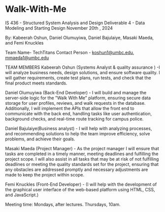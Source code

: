 # Walk-With-Me
IS 436 -  Structured System Analysis and Design
Deliverable 4 - Data Modeling and Starting Design
November 20th , 2024

  By: Kabeerah Oshun, Daniel Olumuyiwa, Daniel Bajulaiye, Masaki Maeda, and Femi Knuckles


Team Name- TechTitans
Contact Person - koshun1@umbc.edu, mmaeda1@umbc.edu 

TEAM MEMBERS
Kabeerah Oshun (Systems Analyst & quality assurance ) -I will analyze business needs, design solutions, and ensure software quality. I  will gather requirements, create test plans, run tests, and check that the final product meets standards. 

Daniel Olumuyiwa (Back-End Developer) - I will build and manage the server-side logic for the "Walk With Me" platform, ensuring secure data storage for user profiles, reviews, and walk requests in the database. Additionally, I will implement the APIs that allow the front end to communicate with the back end, handling tasks like user authentication, background checks, and real-time route tracking for campus police.

Daniel Bajulaiye(Business analyst) - I will help with analyzing  processes, and recommending solutions to help the team improve efficiency, solve problems, and achieve their goals.

Masaki Maeda (Project Manager) - As the project manager I will ensure that tasks are completed in a timely manner, meeting deadlines and fulfilling the project scope. I will also assist in all tasks that may be at risk of not fulfilling deadlines or meeting the quality standards set for the project, ensuring that any obstacles are addressed promptly and necessary adjustments are made to keep the project within scope. 

Femi Knuckles (Front-End Developer) - (I will help with the development of the graphical user interface of the web-based platform using HTML, CSS, and JavaScript.)

Meeting time:
Mondays, after lectures.
Thursdays, 10am.
